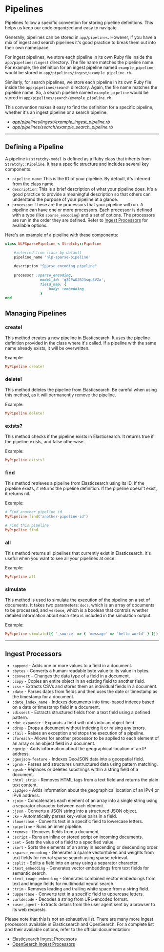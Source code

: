 # Pipelines

Pipelines follow a specific convention for storing pipeline definitions. This helps us keep our code organized and easy to navigate.

Generally, pipelines can be stored in `app/pipelines`. However, if you have a mix of ingest and search pipelines it's good practice to break them out into their own namespace.

For ingest pipelines, we store each pipeline in its own Ruby file inside the `app/pipelines/ingest` directory. The file name matches the pipeline name. For example, the definition for an ingest pipeline named `example_pipeline` would be stored in `app/pipelines/ingest/example_pipeline.rb`.

Similarly, for search pipelines, we store each pipeline in its own Ruby file inside the `app/pipelines/search` directory. Again, the file name matches the pipeline name. So, a search pipeline named `example_pipeline` would be stored in `app/pipelines/search/example_pipeline.rb`.

This convention makes it easy to find the definition for a specific pipeline, whether it's an ingest pipeline or a search pipeline.

- *app/pipelines/ingest/example_ingest_pipeline.rb*
- *app/pipelines/search/example_search_pipeline.rb*

--- 

## Defining a Pipeline

A pipeline in `stretchy-model` is defined as a Ruby class that inherits from `Stretchy::Pipeline`. It has a specific structure and includes several key components:

- `pipeline_name`: This is the ID of your pipeline. By default, it's inferred from the class name. 
- `description`: This is a brief description of what your pipeline does. It's a good practice to provide a meaningful description so that others can understand the purpose of your pipeline at a glance.
- `processor`: These are the processors that your pipeline will run. A pipeline can have one or more processors. Each processor is defined with a type (like `sparse_encoding`) and a set of options. The processors are run in the order they are defined. Refer to [Ingest Processors](/guides/pipelines?id=ingest-processors) for available options.


Here's an example of a pipeline with these components:

```ruby
class NLPSparsePipeline < Stretchy::Pipeline

	#inferred from class by default
	pipeline_name 'nlp-sparse-pipeline' 
	
	description "Sparse encoding pipeline"
	
	processor :sparse_encoding, 
				model_id: 'q32Pw02BJ3squ3VZa',
				field_map: {
					body: :embedding
				}
end
```

[^1]: https://opensearch.org/docs/latest/ingest-pipelines/

[^2]: https://www.elastic.co/guide/en/elasticsearch/reference/current/ingest.html


## Managing Pipelines

### create!
This method creates a new pipeline in Elasticsearch. It uses the pipeline definition provided in the class where it's called. If a pipeline with the same name already exists, it will be overwritten.

Example:

```ruby
MyPipeline.create!
```

### delete!
This method deletes the pipeline from Elasticsearch. Be careful when using this method, as it will permanently remove the pipeline.

Example:

```ruby
MyPipeline.delete!
```

### exists?
This method checks if the pipeline exists in Elasticsearch. It returns true if the pipeline exists, and false otherwise.

Example:

```ruby
MyPipeline.exists?
```

### find
This method retrieves a pipeline from Elasticsearch using its ID. If the pipeline exists, it returns the pipeline definition. If the pipeline doesn't exist, it returns nil.


Example:
```ruby
# Find another pipeline id
MyPipeline.find('another-pipeline-id')

# Find this pipeline
MyPipeline.find
```
### all
This method returns all pipelines that currently exist in Elasticsearch. It's useful when you want to see all your pipelines at once.

Example:
```ruby
MyPipeline.all
```

### simulate

This method is used to simulate the execution of the pipeline on a set of documents. It takes two parameters: `docs`, which is an array of documents to be processed, and `verbose`, which is a boolean that controls whether detailed information about each step is included in the simulation output.

Example:

```ruby
MyPipeline.simulate([{ '_source' => { 'message' => 'hello world' } }])
```

---

## Ingest Processors
- `:append` - Adds one or more values to a field in a document.
- `:bytes` - Converts a human-readable byte value to its value in bytes.
- `:convert` - Changes the data type of a field in a document.
- `:copy` - Copies an entire object in an existing field to another field.
- `:csv` - Extracts CSVs and stores them as individual fields in a document.
- `:date` - Parses dates from fields and then uses the date or timestamp as the timestamp for a document.
- `:date_index_name` - Indexes documents into time-based indexes based on a date or timestamp field in a document.
- `:dissect` - Extracts structured fields from a text field using a defined pattern.
- `:dot_expander` - Expands a field with dots into an object field.
- `:drop` - Drops a document without indexing it or raising any errors.
- `:fail` - Raises an exception and stops the execution of a pipeline.
- `:foreach` - Allows for another processor to be applied to each element of an array or an object field in a document.
- `:geoip` - Adds information about the geographical location of an IP address.
- `:geojson-feature` - Indexes GeoJSON data into a geospatial field.
- `:grok` - Parses and structures unstructured data using pattern matching.
- `:gsub` - Replaces or deletes substrings within a string field of a document.
- `:html_strip` - Removes HTML tags from a text field and returns the plain text content.
- `:ip2geo` - Adds information about the geographical location of an IPv4 or IPv6 address.
- `:join` - Concatenates each element of an array into a single string using a separator character between each element.
- `:json` - Converts a JSON string into a structured JSON object.
- `:kv` - Automatically parses key-value pairs in a field.
- `:lowercase` - Converts text in a specific field to lowercase letters.
- `:pipeline` - Runs an inner pipeline.
- `:remove` - Removes fields from a document.
- `:script` - Runs an inline or stored script on incoming documents.
- `:set` - Sets the value of a field to a specified value.
- `:sort` - Sorts the elements of an array in ascending or descending order.
- `:sparse_encoding` - Generates a sparse vector/token and weights from text fields for neural sparse search using sparse retrieval.
- `:split` - Splits a field into an array using a separator character.
- `:text_embedding` - Generates vector embeddings from text fields for semantic search.
- `:text_image_embedding` - Generates combined vector embeddings from text and image fields for multimodal neural search.
- `:trim` - Removes leading and trailing white space from a string field.
- `:uppercase` - Converts text in a specific field to uppercase letters.
- `:urldecode` - Decodes a string from URL-encoded format.
- `:user_agent` - Extracts details from the user agent sent by a browser to its web requests.

Please note that this is not an exhaustive list. There are many more ingest processors available in Elasticsearch and OpenSearch. For a complete list and their available options, refer to the official documentation: 

- [Elasticsearch Ingest Processors](https://www.elastic.co/guide/en/elasticsearch/reference/current/processors.html)
- [OpenSearch Ingest Processors](https://opensearch.org/docs/latest/ingest-pipelines/processors/index-processors/#supported-processors)